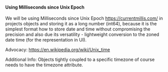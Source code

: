 #### Using Milliseconds since Unix Epoch
We will be using Milliseconds since Unix Epoch https://currentmillis.com/
in projects objects and storing it as a long number (int64),
because it is the simplest format how to store date and time without compromising the precision
and also due its versatility - lightweight conversion to the zoned date time (for the representation in UI).

Advocacy:
https://en.wikipedia.org/wiki/Unix_time

Additional Info:
Objects tightly coupled to a specific timezone of course needs to have the timezone attribute.
